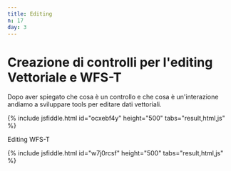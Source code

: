 ```yaml
---
title: Editing
n: 17
day: 3
---
```

Creazione di controlli per l'editing Vettoriale e WFS-T
===========================================

Dopo aver spiegato che cosa è un controllo e che cosa è un'interazione andiamo a sviluppare tools per editare dati vettoriali.

{% include jsfiddle.html id="ocxebf4y" height="500" tabs="result,html,js" %}

Editing WFS-T

{% include jsfiddle.html id="w7j0rcsf" height="500" tabs="result,html,js" %}

